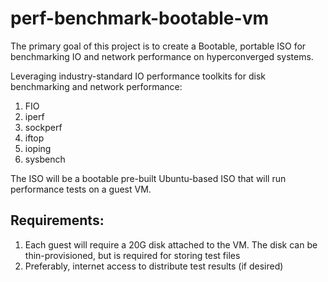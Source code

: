 # perf-benchmark-bootable-vm
The primary goal of this project is to create a Bootable, portable ISO for benchmarking IO and network performance on hyperconverged systems.

Leveraging industry-standard IO performance toolkits for disk benchmarking and network performance:

1.  FIO
2.  iperf
3.  sockperf
4.  iftop
5.  ioping
6.  sysbench

The ISO will be a bootable pre-built Ubuntu-based ISO that will run performance tests on a guest VM.

## Requirements:
1.  Each guest will require a 20G disk attached to the VM.  The disk can be thin-provisioned, but is required for storing test files
2.  Preferably, internet access to distribute test results (if desired)

